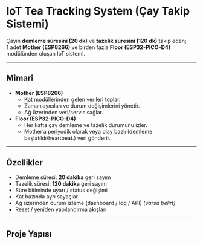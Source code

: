# IoT Tea Tracking System (Çay Takip Sistemi)

Çayın **demleme süresini (20 dk)** ve **tazelik süresini (120 dk)** takip eden;  
1 adet **Mother (ESP8266)** ve birden fazla **Floor (ESP32-PICO-D4)** modülünden oluşan IoT sistemi.

---

## Mimari

- **Mother (ESP8266)**  
  - Kat modüllerinden gelen verileri toplar.  
  - Zamanlayıcıları ve durum değişimlerini yönetir.  
  - Ağ üzerinden veri/servis sağlar.  
- **Floor (ESP32-PICO-D4)**  
  - Her katta çay demleme ve tazelik durumunu izler.  
  - Mother’a periyodik olarak veya olay bazlı (demleme başlatıldı/heartbeat.) veri gönderir.

---

## Özellikler

- Demleme süresi: **20 dakika** geri sayım  
- Tazelik süresi: **120 dakika** geri sayım  
- Süre bitiminde uyarı / status değişimi  
- Kat bazında ayrı sayaçlar  
- Ağ üzerinden durum izleme (dashboard / log / API) *(varsa belirt)*  
- Reset / yeniden yapılandırma akışları

---

## Proje Yapısı
